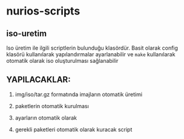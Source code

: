 nurios-scripts
==============

iso-uretim
-------------
Iso üretim ile ilgili scriptlerin bulunduğu klasördür. Basit olarak config klasörü kullanılarak yapılandırmalar ayarlanabilir ve `make` kullanılarak otomatik olarak iso oluşturulması sağlanabilir

YAPILACAKLAR: 
------------
1. img/iso/tar.gz formatında imajların otomatik üretimi

2. paketlerin otomatik kurulması

3. ayarların otomatik olarak

4. gerekli paketleri otomatik olarak kuracak script
